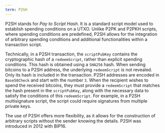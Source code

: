 ```yaml
---
term: P2SH
---
```


P2SH stands for *Pay to Script Hash*. It is a standard script model used to establish spending conditions on a UTXO. Unlike P2PK and P2PKH scripts, where spending conditions are predefined, P2SH allows for the integration of arbitrary spending conditions and additional functionalities within a transaction script.

Technically, in a P2SH transaction, the `scriptPubKey` contains the cryptographic hash of a `redeemScript`, rather than explicit spending conditions. This hash is obtained using a `SHA256` hash. When sending bitcoins to a P2SH address, the underlying `redeemScript` is not revealed. Only its hash is included in the transaction. P2SH addresses are encoded in `Base58Check` and start with the number `3`. When the recipient wishes to spend the received bitcoins, they must provide a `redeemScript` that matches the hash present in the `scriptPubKey`, along with the necessary data to satisfy the conditions of this `redeemScript`. For example, in a P2SH multisignature script, the script could require signatures from multiple private keys.

The use of P2SH offers more flexibility, as it allows for the construction of arbitrary scripts without the sender knowing the details. P2SH was introduced in 2012 with BIP16.